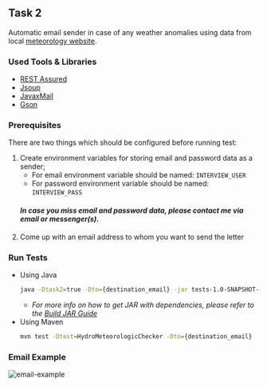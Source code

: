 ## Task 2

Automatic email sender in case of any weather anomalies using data from
local [meteorology website](http://old.meteo.md/newen/avcodhiden.htm).

### Used Tools & Libraries

* [REST Assured](https://rest-assured.io/)
* [Jsoup](https://jsoup.org/)
* [JavaxMail](https://docs.oracle.com/javaee/7/api/javax/mail/package-summary.html)
* [Gson](https://github.com/google/gson)

### Prerequisites

There are two things which should be configured before running test:

1. Create environment variables for storing email and password data as a sender;
    * For email environment variable should be named: `INTERVIEW_USER`
    * For password environment variable should be named: `INTERVIEW_PASS`
   #### _In case you miss email and password data, please contact me via email or messenger(s)._
2. Come up with an email address to whom you want to send the letter

### Run Tests

* Using Java
   ```sh
   java -Dtask2=true -Dto={destination_email} -jar tests-1.0-SNAPSHOT-jar-with-dependencies.jar
   ```
    * _For more info on how to get JAR with dependencies, please refer to
      the [Build JAR Guide](https://github.com/Telimas/AdverityInterviewTask#building-jar)_
* Using Maven
   ```sh
   mvn test -Dtest=HydroMeteorologicChecker -Dto={destination_email}
   ```

### Email Example

![email-example](https://user-images.githubusercontent.com/32519338/138098070-664619f7-5457-4d0d-a85a-8c4efaf79629.png)